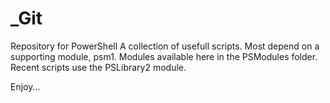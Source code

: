 # _Git
Repository for PowerShell
A collection of usefull scripts.
Most depend on a supporting module, psm1.
Modules available here in the PSModules folder.
Recent scripts use the PSLibrary2 module.

Enjoy...
